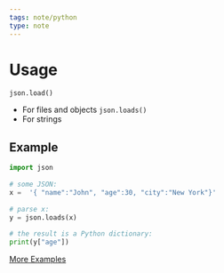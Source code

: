 ```yaml
---
tags: note/python
type: note
---
```

# Usage
`json.load()`
- For files and objects
`json.loads()`
- For strings

## Example

```python
import json  
  
# some JSON:  
x =  '{ "name":"John", "age":30, "city":"New York"}'  
  
# parse x:  
y = json.loads(x)  
  
# the result is a Python dictionary:  
print(y["age"])
```


[More Examples](https://stackoverflow.com/questions/7771011/how-can-i-parse-read-and-use-json-in-python)